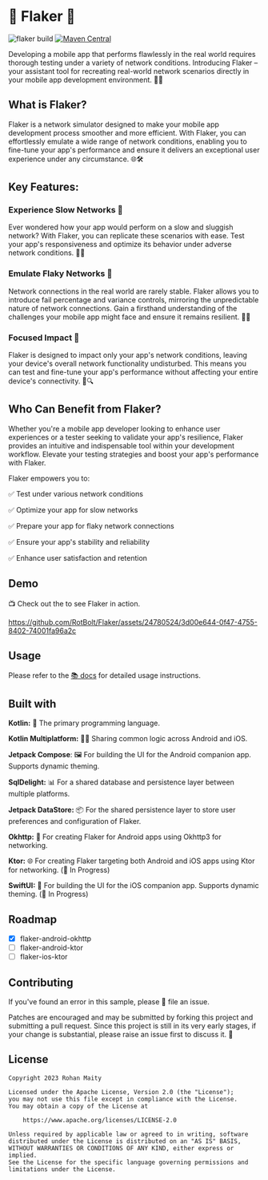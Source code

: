 # :construction: Flaker :construction:
![flaker build](https://github.com/rotbolt/flaker/actions/workflows/flaker-ci.yml/badge.svg) [![Maven Central](https://maven-badges.herokuapp.com/maven-central/io.github.rotbolt/flaker-android-okhttp/badge.svg?style=plastic)](https://maven-badges.herokuapp.com/maven-central/io.github.rotbolt/flaker-android-okhttp)

Developing a mobile app that performs flawlessly in the real world requires thorough testing under a variety of network conditions. Introducing Flaker – your assistant tool for recreating real-world network scenarios directly in your mobile app development environment. 📱💡

## What is Flaker?
Flaker is a network simulator designed to make your mobile app development process smoother and more efficient. With Flaker, you can effortlessly emulate a wide range of network conditions, enabling you to fine-tune your app's performance and ensure it delivers an exceptional user experience under any circumstance. 🌐🛠️

## Key Features:
### Experience Slow Networks 🐢
Ever wondered how your app would perform on a slow and sluggish network? With Flaker, you can replicate these scenarios with ease. Test your app's responsiveness and optimize its behavior under adverse network conditions. 🚀🐌

### Emulate Flaky Networks 📶
Network connections in the real world are rarely stable. Flaker allows you to introduce fail percentage and variance controls, mirroring the unpredictable nature of network connections. Gain a firsthand understanding of the challenges your mobile app might face and ensure it remains resilient. 🔮🔌

### Focused Impact 🎯
Flaker is designed to impact only your app's network conditions, leaving your device's overall network functionality undisturbed. This means you can test and fine-tune your app's performance without affecting your entire device's connectivity. 📡🔍

## Who Can Benefit from Flaker?
Whether you're a mobile app developer looking to enhance user experiences or a tester seeking to validate your app's resilience, Flaker provides an intuitive and indispensable tool within your development workflow. Elevate your testing strategies and boost your app's performance with Flaker.

Flaker empowers you to:

✅ Test under various network conditions

✅ Optimize your app for slow networks

✅ Prepare your app for flaky network connections

✅ Ensure your app's stability and reliability

✅ Enhance user satisfaction and retention

## Demo
📺 Check out the to see Flaker in action.

https://github.com/RotBolt/Flaker/assets/24780524/3d00e644-0f47-4755-8402-74001fa96a2c

## Usage
Please refer to the [📚 docs](https://rotbolt.github.io/Flaker/) for detailed usage instructions.

## Built with

**Kotlin:** 🚀 The primary programming language.

**Kotlin Multiplatform:** 📱🍏 Sharing common logic across Android and iOS.

**Jetpack Compose**: 🖼️ For building the UI for the Android companion app. Supports dynamic theming.

**SqlDelight:** 📊 For a shared database and persistence layer between multiple platforms.

**Jetpack DataStore:** 📦 For the shared persistence layer to store user preferences and configuration of Flaker.

**Okhttp:** 📡 For creating Flaker for Android apps using Okhttp3 for networking.

**Ktor:** 🌐 For creating Flaker targeting both Android and iOS apps using Ktor for networking. (🚧 In Progress)

**SwiftUI:** 🍎 For building the UI for the iOS companion app. Supports dynamic theming. (🚧 In Progress)

## Roadmap
- [x] flaker-android-okhttp
- [ ] flaker-android-ktor
- [ ] flaker-ios-ktor

## Contributing
If you've found an error in this sample, please 🚩 file an issue.

Patches are encouraged and may be submitted by forking this project and submitting a pull request. Since this project is still in its very early stages, if your change is substantial, please raise an issue first to discuss it. 🤝

## License
```
Copyright 2023 Rohan Maity

Licensed under the Apache License, Version 2.0 (the "License");
you may not use this file except in compliance with the License.
You may obtain a copy of the License at

    https://www.apache.org/licenses/LICENSE-2.0

Unless required by applicable law or agreed to in writing, software
distributed under the License is distributed on an "AS IS" BASIS,
WITHOUT WARRANTIES OR CONDITIONS OF ANY KIND, either express or implied.
See the License for the specific language governing permissions and
limitations under the License.
```
